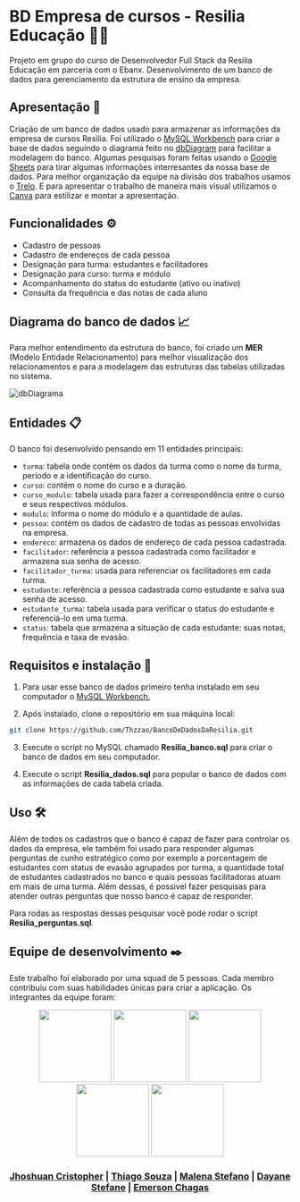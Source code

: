 # BD Empresa de cursos - Resilia Educação 📒💙
Projeto em grupo do curso de Desenvolvedor Full Stack da Resilia Educação em parceria com o Ebanx. 
Desenvolvimento de um banco de dados para gerenciamento da estrutura de ensino da empresa.

## Apresentação 🚀
Criação de um banco de dados usado para armazenar as informações da empresa de cursos Resilia. Foi utilizado o [MySQL Workbench](https://www.mysql.com/products/workbench/) para criar a base de dados seguindo o diagrama feito no [dbDiagram](https://dbdiagram.io/home) para facilitar a modelagem do banco. Algumas pesquisas foram feitas usando o [Google Sheets](https://www.google.com/intl/pt-BR/sheets/about/) para tirar algumas informações interresantes da nossa base de dados. Para melhor organização da equipe na divisão dos trabalhos usamos o [Trelo](https://trello.com/pt-BR). E para apresentar o trabalho de maneira mais visual utilizamos o [Canva](https://www.canva.com/pt_br/) para estilizar e montar a apresentação. 

## Funcionalidades ⚙️
- Cadastro de pessoas 
- Cadastro de endereços de cada pessoa
- Designação para turma: estudantes e facilitadores 
- Designação para curso: turma e módulo 
- Acompanhamento do status do estudante (ativo ou inativo)
- Consulta da frequência e das notas de cada aluno

## Diagrama do banco de dados 📈
Para melhor entendimento da estrutura do banco, foi criado um **MER** (Modelo Entidade Relacionamento) para melhor visualização dos relacionamentos e para a modelagem das estruturas das tabelas utilizadas no sistema. 

![dbDiagrama](https://github.com/Thzzao/BancoDeDadosDaResilia/assets/95200381/e23b2478-f0a2-4825-ad86-70a3455b959a)

## Entidades 📋 
O banco foi desenvolvido pensando em 11 entidades principais: 
- `turma`: tabela onde contém os dados da turma como o nome da turma, período e a identificação do curso.
- `curso`: contém o nome do curso e a duração.
- `curso_modulo`: tabela usada para fazer a correspondência entre o curso e seus respectivos módulos. 
- `modulo`: informa o nome do módulo e a quantidade de aulas.
- `pessoa`: contém os dados de cadastro de todas as pessoas envolvidas na empresa.
- `endereco`: armazena os dados de endereço de cada pessoa cadastrada.
- `facilitador`: referência a pessoa cadastrada como facilitador e armazena sua senha de acesso.
- `facilitador_turma`: usada para referenciar os facilitadores em cada turma. 
- `estudante`: referência a pessoa cadastrada como estudante e salva sua senha de acesso.
- `estudante_turma`: tabela usada para verificar o status do estudante e referenciá-lo em uma turma. 
- `status`: tabela que armazena a situação de cada estudante: suas notas, frequência e taxa de evasão.

## Requisitos e instalação 🔧
1. Para usar esse banco de dados primeiro tenha instalado em seu computador o [MySQL Workbench.](https://www.mysql.com/products/workbench/)

2. Após instalado, clone o repositório em sua máquina local:
```bash
git clone https://github.com/Thzzao/BancoDeDadosDaResilia.git
```

3. Execute o script no MySQL chamado **Resilia_banco.sql** para criar o banco de dados em seu computador.

4. Execute o script **Resilia_dados.sql** para popular o banco de dados com as informações de cada tabela criada. 

## Uso 🛠️

Além de todos os cadastros que o banco é capaz de fazer para controlar os dados da empresa, ele também foi usado para responder algumas perguntas de cunho estratégico como por exemplo a porcentagem de estudantes com status de evasão agrupados por turma, a quantidade total de estudantes cadastrados no banco e quais pessoas facilitadoras atuam em mais de uma turma. Além dessas, é possivel fazer pesquisas para atender outras perguntas que nosso banco é capaz de responder.

Para rodas as respostas dessas pesquisar você pode rodar o script **Resilia_perguntas.sql**.

## Equipe de desenvolvimento ✒️
Este trabalho foi elaborado por uma squad de 5 pessoas. Cada membro contribuiu com suas habilidades únicas para criar a aplicação. Os integrantes da equipe foram:

<div align="center" float="left">
  <img src="https://manicpixiecat.github.io/ProjetoSquad3/src/img/Integrantes/Thiago.JPG" width="130"/>
  <img src="https://manicpixiecat.github.io/ProjetoSquad3/src/img/Integrantes/Thiago.JPG" width="130" />
  <img src="https://manicpixiecat.github.io/ProjetoSquad3/src/img/Integrantes/Thiago.JPG" width="130" />
  <img src="https://manicpixiecat.github.io/ProjetoSquad3/src/img/Integrantes/Thiago.JPG" width="130" />
  <img src="https://manicpixiecat.github.io/ProjetoSquad3/src/img/Integrantes/Thiago.JPG" width="130" />



### [Jhoshuan Cristopher](https://github.com/Jhosh-Christopher) | [Thiago Souza](https://github.com/Thzzao) | [Malena Stefano](https://github.com/tsarinatsarina) | [Dayane Stefane](https://github.com/Dayane99) | [Emerson Chagas</p>](https://github.com/emerchagas)

</div> 





